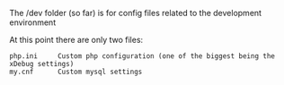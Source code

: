 The /dev folder (so far) is for config files related to the development environment

At this point there are only two files:

	php.ini		Custom php configuration (one of the biggest being the xDebug settings)
	my.cnf		Custom mysql settings
